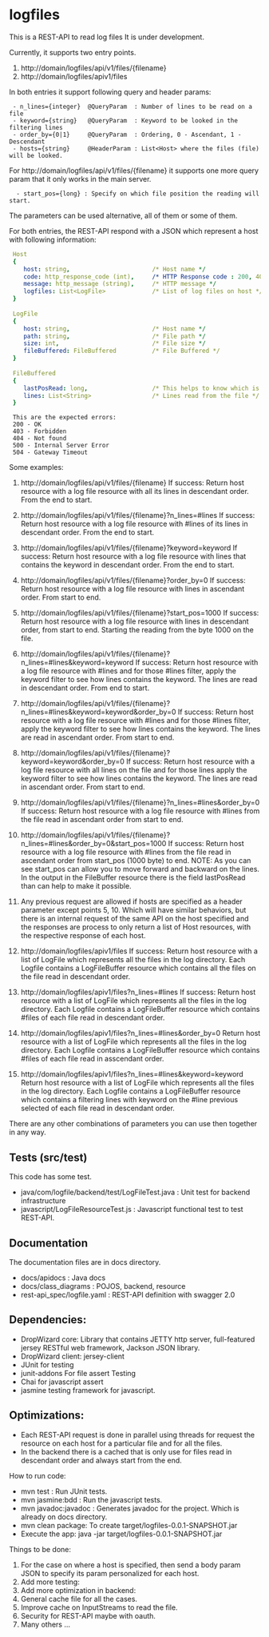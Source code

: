 # logfiles
This is a REST-API to read log files
It is under development.

Currently, it supports two entry points.
1. http://domain/logfiles/api/v1/files/{filename}
2. http://domain/logfiles/apiv1/files

In both entries it support following query and header params:
```
 - n_lines={integer}  @QueryParam  : Number of lines to be read on a file
 - keyword={string}   @QueryParam  : Keyword to be looked in the filtering lines
 - order_by={0|1}     @QueryParam  : Ordering, 0 - Ascendant, 1 - Descendant
 - hosts={string}     @HeaderParam : List<Host> where the files (file) will be looked.
```
 
For http://domain/logfiles/api/v1/files/{filename} it supports one more query param that it only works in the main server.
```
  - start_pos={long} : Specify on which file position the reading will start.
```
  
The parameters can be used alternative, all of them or some of them.

For both entries, the REST-API respond with a JSON which represent a host with following information:

```yaml
 Host
 {
    host: string,                       /* Host name */
    code: http_response_code (int),     /* HTTP Response code : 200, 403 , 404, 500, 504 */
    message: http_message (string),     /* HTTP message */
    logfiles: List<LogFile>             /* List of log files on host */
 }
 
 LogFile
 {
 	host: string,                       /* Host name */
 	path: string,                       /* File path */
 	size: int,                          /* File size */
 	fileBuffered: FileBuffered          /* File Buffered */
 }
 
 FileBuffered
 {
 	lastPosRead: long,                  /* This helps to know which is the last byte read in the file */
 	lines: List<String>                 /* Lines read from the file */ 
 }
```
``` 
 This are the expected errors:
 200 - OK
 403 - Forbidden
 404 - Not found
 500 - Internal Server Error
 504 - Gateway Timeout
```

 
 Some examples:
 1. http://domain/logfiles/api/v1/files/{filename}
  If success:
    Return host resource with a log file resource with all its lines in descendant order. From the end to start.
 2. http://domain/logfiles/api/v1/files/{filename}?n_lines=#lines
  If success:
    Return host resource with a log file resource with #lines of its lines in descendant order. From the end to start.
 3. http://domain/logfiles/api/v1/files/{filename}?keyword=keyword
  If success:
    Return host resource with a log file resource with lines that contains the keyword in descendant order. From the end to start.
 4. http://domain/logfiles/api/v1/files/{filename}?order_by=0
  If success:
    Return host resource with a log file resource with lines in ascendant order. From start to end.
 5. http://domain/logfiles/api/v1/files/{filename}?start_pos=1000
 If success:
    Return host resource with a log file resource with lines in descendant order, from start to end. Starting the reading from the byte 1000 on the file.
 6. http://domain/logfiles/api/v1/files/{filename}?n_lines=#lines&keyword=keyword
 If success:
    Return host resource with a log file resource with #lines and for those #lines filter, apply the keyword filter to see how lines contains the keyword. The lines are read in descendant order. From end to start.
 7. http://domain/logfiles/api/v1/files/{filename}?n_lines=#lines&keyword=keyword&order_by=0
 If success:
    Return host resource with a log file resource with #lines and for those #lines filter, apply the keyword filter to see how lines contains the keyword. The lines are read in ascendant order. From start to end.
 8. http://domain/logfiles/api/v1/files/{filename}?keyword=keyword&order_by=0
 If success:
    Return host resource with a log file resource with all lines on the file and for those lines apply the keyword filter to see how lines contains the keyword. The lines are read in ascendant order. From start to end.     
 9. http://domain/logfiles/api/v1/files/{filename}?n_lines=#lines&order_by=0
 If success:
 	Return host resource with a log file resource with #lines from the file read in ascendant order from start to end.
 10. http://domain/logfiles/api/v1/files/{filename}?n_lines=#lines&order_by=0&start_pos=1000
 If success:
 	Return host resource with a log file resource with #lines from the file read in ascendant order from start_pos (1000 byte) to end.
 	NOTE: As you can see start_pos can allow you to move forward and backward on the lines. In the output in the FileBuffer resource there is the field lastPosRead than can help to make it possible.
 11. Any previous request are allowed if hosts are specified as a header parameter except points 5, 10. Which will have similar behaviors, but there is an internal request of the same API on the host specified and the responses are process to only return a list of Host resources, with the respective response of each host.
 
 12. http://domain/logfiles/apiv1/files
 If success:
 	Return host resource with a list of LogFile which represents all the files in the log directory. Each Logfile contains a LogFileBuffer resource which contains all the files on the file read in descendant order.
 13. http://domain/logfiles/apiv1/files?n_lines=#lines
 If success:
 	Return host resource with a list of LogFile which represents all the files in the log directory. Each Logfile contains a LogFileBuffer resource which contains #files of each file read in descendant order.
 14. http://domain/logfiles/apiv1/files?n_lines=#lines&order_by=0
 Return host resource with a list of LogFile which represents all the files in the log directory. Each Logfile contains a LogFileBuffer resource which contains #files of each file read in asscendant order.
 15. http://domain/logfiles/apiv1/files?n_lines=#lines&keyword=keyword
 Return host resource with a list of LogFile which represents all the files in the log directory. Each Logfile contains a LogFileBuffer resource which contains a filtering lines with keyword on the #line previous selected of each file read in descendant order.
 
 There are any other combinations of parameters you can use then together in any way.
 
## Tests (src/test)
 This code has some test. 
 - java/com/logfile/backend/test/LogFileTest.java : Unit test for backend infrastructure
 - javascript/LogFileResourceTest.js              : Javascript functional test to test REST-API.
 
## Documentation
 The documentation files are in docs directory.
 - docs/apidocs               : Java docs
 - docs/class_diagrams        : POJOS, backend, resource
 - rest-api_spec/logfile.yaml : REST-API definition with swagger 2.0
 
## Dependencies:
 - DropWizard core: Library that contains JETTY http server, full-featured jersey RESTful web framework, Jackson JSON library.
 - DropWizard client: jersey-client
 - JUnit for testing
 - junit-addons For file assert Testing
 - Chai for javascript assert
 - jasmine testing framework for javascript.
  
## Optimizations:
  - Each REST-API request is done in parallel using threads for request the resource on each host for a particular file and for all the files.
  - In the backend there is a cached that is only use for files read in descendant order and always start from the end.
  
 
How to run code:
- mvn test        : Run JUnit tests.
- mvn jasmine:bdd : Run the javascript tests.
- mvn javadoc:javadoc : Generates javadoc for the project. Which is already on docs directory.
- mvn clean package: To create target/logfiles-0.0.1-SNAPSHOT.jar
- Execute the app: java -jar target/logfiles-0.0.1-SNAPSHOT.jar

  
Things to be done:
1. For the case on where a host is specified, then send a body param JSON to specify its param personalized for each host. 
2. Add more testing: 
3. Add more optimization in backend: 
  1. General cache file for all the cases.
  2. Improve cache on InputStreams to read the file.
  3. Security for REST-API maybe with oauth.
  4. Many others ...
 